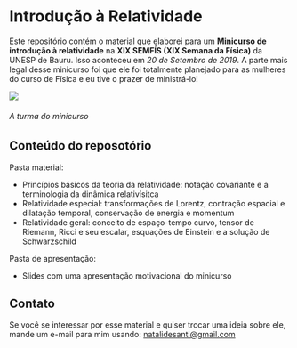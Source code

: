 # Introdução à Relatividade

Este repositório contém o material que elaborei para um **Minicurso de introdução à relatividade** na **XIX SEMFÍS (XIX Semana da Física)** da UNESP de Bauru.
Isso aconteceu em _20 de Setembro de 2019_.
A parte mais legal desse minicurso foi que ele foi totalmente planejado para as mulheres do curso de Física e eu tive o prazer de ministrá-lo!

![](link)
###### A turma do minicurso

## Conteúdo do reposotório

Pasta material:
* Princípios básicos da teoria da relatividade: notação covariante e a terminologia da dinâmica relativísitca
* Relatividade especial: transformações de Lorentz, contração espacial e dilatação temporal, conservação de energia e momentum
* Relatividade geral: conceito de espaço-tempo curvo, tensor de Riemann, Ricci e seu escalar, esquações de Einstein e a solução de Schwarzschild

Pasta de apresentação:
* Slides com uma apresentação motivacional do minicurso

## Contato

Se você se interessar por esse material e quiser trocar uma ideia sobre ele, mande um e-mail para mim usando: natalidesanti@gmail.com
